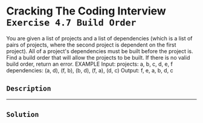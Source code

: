 # Cracking The Coding Interview `Exercise 4.7 Build Order`

You are given a list of projects and a list of dependencies (which is a list of pairs of
projects, where the second project is dependent on the first project). All of a project's dependencies
must be built before the project is. Find a build order that will allow the projects to be built. If there
is no valid build order, return an error.
EXAMPLE
Input:
projects: a, b, c, d, e, f
dependencies: (a, d), (f, b), (b, d), (f, a), (d, c)
Output: f, e, a, b, d, c

## `Description`

---

## `Solution`
